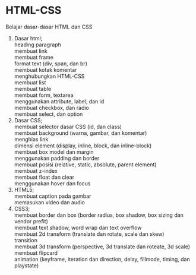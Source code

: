 # HTML-CSS
Belajar dasar-dasar HTML dan CSS
1. Dasar html;<br>
             heading paragraph<br>
             membuat link<br>
             membuat frame<br>
             format text (div, span, dan br)<br>
             membuat kotak komentar<br>
             menghubungkan HTML-CSS<br>
             membuat list<br>
             membuat table<br>
             membuat form, textarea<br>
             menggunakan attribute, label, dan id<br>
             membuat checkbox, dan radio<br>
             membuat select, dan option<br>
2. Dasar CSS;<br>
             membuat selector dasar CSS (id, dan class)<br>
             membuat background (warna, gambar, dan komentar)<br>
             menghias link<br>
             dimensi element (display, inline, block, dan inline-block)<br>
             membuat box model dan margin<br>
             menggunakan padding dan border<br>
             membuat posisi (relative, static, absolute, parent element)<br>
             membuat z-index<br>
             membuat float dan clear<br>
             menggunakan hover dan focus<br>
3. HTML5;<br>
             membuat caption pada gambar<br>
             memasukan video dan audio<br>
4. CSS3;<br>
             membuat border dan box (border radius, box shadow, box sizing dan vendor prefit)<br>
             membuat text shadow, word wrap dan text overflow<br>
             membuat 2d transform (translate dan rotate, scale dan skew)<br>
             transition<br>
             membuat 3d transform (perspective, 3d translate dan roteate, 3d scale)<br>
             membuat flipcard<br>
             animation (keyframe, iteration dan direction, delay, fillmode, timing, dan playstate)<br>
